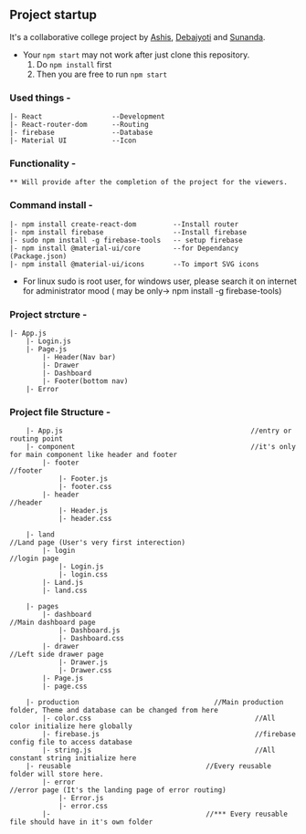 ## Project startup
It's a collaborative college project by <a href='https://github.com/ashiscs'>Ashis</a>, <a href='https://github.com/Debajyoti9'>Debajyoti</a> and <a href='https://github.com/sunanda35'>Sunanda</a>.

* Your `npm start` may not work after just clone this repository.
    1. Do `npm install` first
    2. Then you are free to run `npm start`

### Used things - 
    |- React                 --Development
    |- React-router-dom      --Routing
    |- firebase              --Database
    |- Material UI           --Icon


### Functionality -
    ** Will provide after the completion of the project for the viewers.


### Command install - 
    |- npm install create-react-dom         --Install router
    |- npm install firebase                 --Install firebase
    |- sudo npm install -g firebase-tools   -- setup firebase
    |- npm install @material-ui/core        --for Dependancy (Package.json)
    |- npm install @material-ui/icons       --To import SVG icons

* For linux sudo is root user, for windows user, 
    please search it on internet for administrator mood 
    ( may be only-> npm install -g firebase-tools)

    
### Project strcture - 
    |- App.js
        |- Login.js
        |- Page.js
            |- Header(Nav bar)
            |- Drawer
            |- Dashboard
            |- Footer(bottom nav)
        |- Error

    
### Project file Structure - 
        |- App.js                                              //entry or routing point
        |- component                                           //it's only for main component like header and footer
            |- footer                                                       //footer
                |- Footer.js
                |- footer.css
            |- header                                                       //header
                |- Header.js
                |- header.css

        |- land                                                             //Land page (User's very first interection)
            |- login                                                                //login page
                |- Login.js
                |- login.css
            |- Land.js                                                      
            |- land.css

        |- pages            
            |- dashboard                                                    //Main dashboard page
                |- Dashboard.js
                |- Dashboard.css
            |- drawer                                                       //Left side drawer page
                |- Drawer.js
                |- Drawer.css
            |- Page.js
            |- page.css

        |- production                                 //Main production folder, Theme and database can be changed from here
            |- color.css                                        //All color initialize here globally
            |- firebase.js                                      //firebase config file to access database
            |- string.js                                        //All constant string initialize here
        |- reusable                                 //Every reusable folder will store here.
            |- error                                                   //error page (It's the landing page of error routing)
                |- Error.js
                |- error.css
            |-                                      //*** Every reusable file should have in it's own folder

    
    
    
